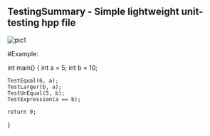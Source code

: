 ## TestingSummary - Simple lightweight unit-testing hpp file
 
![pic1](https://github.com/WildandArt/TestingSummary/assets/17566607/a01221c6-82be-4b8d-9a08-39f763982162)


#Example: 

int main()
{
    int a = 5;
    int b = 10;

    TestEqual(6, a);         
    TestLarger(b, a);         
    TestUnEqual(5, b);       
    TestExpression(a == b); 

    return 0;
}
